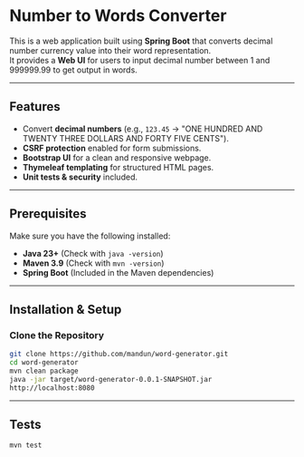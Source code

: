 # Number to Words Converter

This is a web application built using **Spring Boot** that converts decimal number currency value into their word representation.  
It provides a **Web UI** for users to input decimal number between 1 and 999999.99 to get output in words.

---

## Features
- Convert **decimal numbers** (e.g., `123.45` → "ONE HUNDRED AND TWENTY THREE DOLLARS AND FORTY FIVE CENTS").
- **CSRF protection** enabled for form submissions.
- **Bootstrap UI** for a clean and responsive webpage.
- **Thymeleaf templating** for structured HTML pages.
- **Unit tests & security** included.

---

## Prerequisites
Make sure you have the following installed:
- **Java 23+** (Check with `java -version`)
- **Maven 3.9** (Check with `mvn -version`)
- **Spring Boot** (Included in the Maven dependencies)

---

## Installation & Setup
### Clone the Repository
```bash
git clone https://github.com/mandun/word-generator.git
cd word-generator
mvn clean package
java -jar target/word-generator-0.0.1-SNAPSHOT.jar
http://localhost:8080
```

---

## Tests
```bash
mvn test
```




